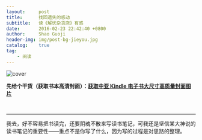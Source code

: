 ```yaml
---
layout:     post
title:      找回遗失的感动
subtitle:   读《解忧杂货店》有感
date:       2016-02-23 22:42:40 +0800
author:     Shao Guoji
header-img: img/post-bg-jieyou.jpg
catalog:    true
tag:
    - 阅读
---
```


![cover](http://s3.cn-north-1.amazonaws.com.cn/sitbweb-cn/content/B00NOQNHP2/images/cover.jpg)

**先给个干货（获取书本高清封面）：[获取中亚 Kindle 电子书大尺寸高质量封面图片](http://kindlefere.com/post/305.html)**

<br>

---

我去，好不容易把书读完，还要阴魂不散来写读书笔记，可我还是坚信某大神说的读书笔记的重要性——重点不是你写了什么，因为写的过程是对思路的整理。



